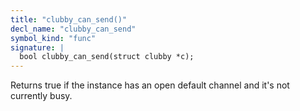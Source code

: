 ```yaml
---
title: "clubby_can_send()"
decl_name: "clubby_can_send"
symbol_kind: "func"
signature: |
  bool clubby_can_send(struct clubby *c);
---
```


Returns true if the instance has an open default channel
and it's not currently busy. 

